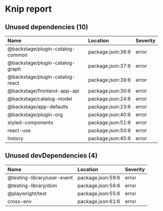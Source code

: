 # Knip report

## Unused dependencies (10)

| Name                             | Location          | Severity |
| :------------------------------- | :---------------- | :------- |
| @backstage/plugin-catalog-common | package.json:36:6 | error    |
| @backstage/plugin-catalog-graph  | package.json:37:6 | error    |
| @backstage/plugin-catalog-react  | package.json:39:6 | error    |
| @backstage/frontend-app-api      | package.json:30:6 | error    |
| @backstage/catalog-model         | package.json:24:6 | error    |
| @backstage/app-defaults          | package.json:23:6 | error    |
| @backstage/plugin-org            | package.json:40:6 | error    |
| styled-components                | package.json:51:6 | error    |
| react-use                        | package.json:50:6 | error    |
| history                          | package.json:45:6 | error    |

## Unused devDependencies (4)

| Name                        | Location          | Severity |
| :-------------------------- | :---------------- | :------- |
| @testing-library/user-event | package.json:59:6 | error    |
| @testing-library/dom        | package.json:56:6 | error    |
| @playwright/test            | package.json:55:6 | error    |
| cross-env                   | package.json:61:6 | error    |
